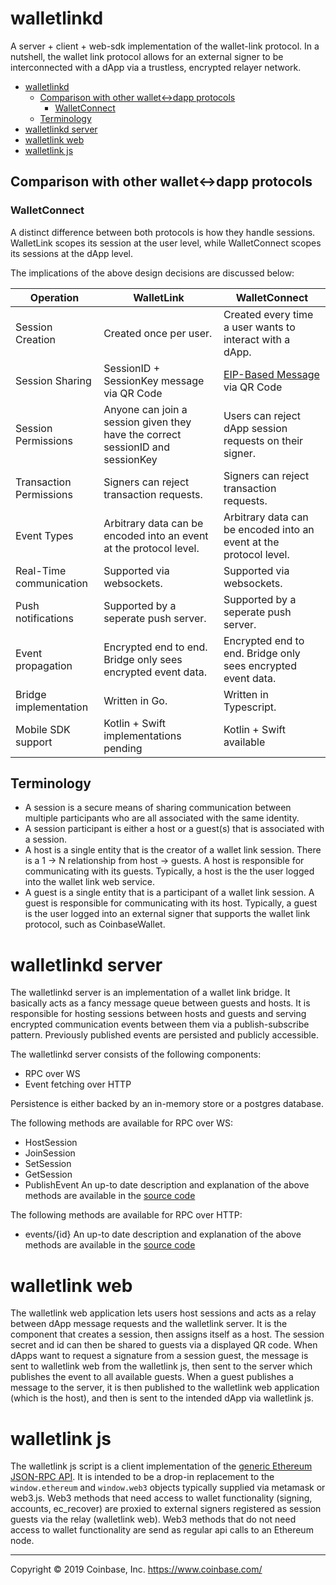 # walletlinkd

A server + client + web-sdk implementation of the wallet-link protocol.
In a nutshell, the wallet link protocol allows for an external signer to be
interconnected with a dApp via a trustless, encrypted relayer network.

- [walletlinkd](#walletlinkd)
  - [Comparison with other wallet<->dapp protocols](#comparison-with-other-wallet-dapp-protocols)
    - [WalletConnect](#walletconnect)
  - [Terminology](#terminology)
- [walletlinkd server](#walletlinkd-server)
- [walletlink web](#walletlink-web)
- [walletlink js](#walletlink-js)

## Comparison with other wallet<->dapp protocols

### WalletConnect

A distinct difference between both protocols is how they handle sessions.
WalletLink scopes its session at the user level, while WalletConnect scopes its sessions at the
dApp level. <Insert Diagram Here>

The implications of the above design decisions are discussed below:

| Operation               | WalletLink                                                                     | WalletConnect                                                            |
| ----------------------- | ------------------------------------------------------------------------------ | ------------------------------------------------------------------------ |
| Session Creation        | Created once per user.                                                         | Created every time a user wants to interact with a dApp.                 |
| Session Sharing         | SessionID + SessionKey message via QR Code                                     | [EIP-Based Message](https://eips.ethereum.org/EIPS/eip-1328) via QR Code |
| Session Permissions     | Anyone can join a session given they have the correct sessionID and sessionKey | Users can reject dApp session requests on their signer.                  |
| Transaction Permissions | Signers can reject transaction requests.                                       | Signers can reject transaction requests.                                 |
| Event Types             | Arbitrary data can be encoded into an event at the protocol level.             | Arbitrary data can be encoded into an event at the protocol level.       |
| Real-Time communication | Supported via websockets.                                                      | Supported via websockets.                                                |
| Push notifications      | Supported by a seperate push server.                                           | Supported by a seperate push server.                                     |
| Event propagation       | Encrypted end to end. Bridge only sees encrypted event data.                   | Encrypted end to end. Bridge only sees encrypted event data.             |
| Bridge implementation   | Written in Go.                                                                 | Written in Typescript.                                                   |
| Mobile SDK support      | Kotlin + Swift implementations pending                                         | Kotlin + Swift available                                                 |

## Terminology

- A session is a secure means of sharing communication between multiple participants who
  are all associated with the same identity.
- A session participant is either a host or a guest(s) that is associated with a session.
- A host is a single entity that is the creator of a wallet link session.
  There is a 1 -> N relationship from host -> guests. A host is responsible for communicating with
  its guests. Typically, a host is the the user logged into the wallet link web service.
- A guest is a single entity that is a participant of a wallet link session. A guest is responsible for communicating with its host. Typically, a guest is the user logged into an external signer that supports the wallet link protocol, such as CoinbaseWallet.

# walletlinkd server

The walletlinkd server is an implementation of a wallet link bridge. It basically acts as a fancy message queue between guests and hosts. It is responsible for hosting sessions between hosts and guests and serving encrypted communication events between them via a publish-subscribe pattern. Previously published events are persisted and publicly accessible.

The walletlinkd server consists of the following components:

- RPC over WS
- Event fetching over HTTP

Persistence is either backed by an in-memory store or a postgres database.

The following methods are available for RPC over WS:

- HostSession
- JoinSession
- SetSession
- GetSession
- PublishEvent
  An up-to date description and explanation of the above methods are available in the [source code](./server/rpc/message_handler.go)

The following methods are available for RPC over HTTP:

- events/{id}
  An up-to date description and explanation of the above methods are available in the [source code](./server/get_event.go)

# walletlink web

The walletlink web application lets users host sessions and acts as a relay between dApp message requests and the walletlink server. It is the component that creates a session, then assigns itself as a host. The session secret and id can then be shared to guests via a displayed QR code. When dApps want to request a signature from a session guest, the message is sent to walletlink web from the walletlink js, then sent to the server which publishes the event to all available guests. When a guest publishes a message to the server, it is then published to the walletlink web application (which is the host), and then is sent to the intended dApp via walletlink js.

# walletlink js

The walletlink js script is a client implementation of the [generic Ethereum JSON-RPC API](https://github.com/ethereum/wiki/wiki/JSON-RPC). It is intended to be a drop-in replacement to the `window.ethereum` and `window.web3` objects typically supplied via metamask or web3.js. Web3 methods that need access to wallet functionality (signing, accounts, ec_recover) are proxied to
external signers registered as session guests via the relay (walletlink web). Web3 methods that do not need access to wallet functionality are send as regular api calls to an Ethereum node.

---

Copyright © 2019 Coinbase, Inc. <https://www.coinbase.com/>
